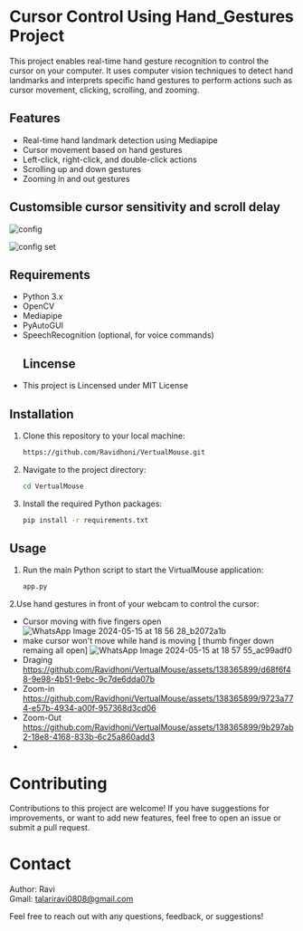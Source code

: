 # Cursor Control Using Hand_Gestures Project

This project enables real-time hand gesture recognition to control the cursor on your computer. It uses computer vision techniques to detect hand landmarks and interprets specific hand gestures to perform actions such as cursor movement, clicking, scrolling, and zooming.

## Features

- Real-time hand landmark detection using Mediapipe
- Cursor movement based on hand gestures
- Left-click, right-click, and double-click actions
- Scrolling up and down gestures
- Zooming in and out gestures
## Customsible cursor sensitivity and scroll delay
 ![config](https://github.com/Ravidhoni/VertualMouse/assets/138365899/b79763f2-c12e-4101-b25c-3926ec2b1dfe)
 
![config set](https://github.com/Ravidhoni/VertualMouse/assets/138365899/030e00a4-fd13-4f40-a017-e0f2a86a1de2)



## Requirements

- Python 3.x
- OpenCV
- Mediapipe
- PyAutoGUI
- SpeechRecognition (optional, for voice commands)
  ## Lincense
 * This project is Lincensed under MIT License 

## Installation
1. Clone this repository to your local machine:
   ```bash
   https://github.com/Ravidhoni/VertualMouse.git
2. Navigate to the project directory:
   ```bash
   cd VertualMouse
3. Install the required Python packages:
   ```bash
   pip install -r requirements.txt
## Usage
1. Run the main Python script to start the VirtualMouse application:
   ```bash
   app.py
2.Use hand gestures in front of your webcam to control the cursor:
 * Cursor moving with five fingers open
   ![WhatsApp Image 2024-05-15 at 18 56 28_b2072a1b](https://github.com/Ravidhoni/VertualMouse/assets/138365899/85c6adb5-341e-4c55-a4dc-44c3df4465cc)
 * make cursor won't move while hand is moving [ thumb finger down remaing all open]
   ![WhatsApp Image 2024-05-15 at 18 57 55_ac99adf0](https://github.com/Ravidhoni/VertualMouse/assets/138365899/f7f44c98-8d82-4b62-b2cd-4543aa647532)
 * Draging
   https://github.com/Ravidhoni/VertualMouse/assets/138365899/d68f6f48-9e98-4b51-9ebc-9c7de6dda07b
 * Zoom-in
   https://github.com/Ravidhoni/VertualMouse/assets/138365899/9723a774-e57b-4934-a00f-957368d3cd06
 * Zoom-Out
   https://github.com/Ravidhoni/VertualMouse/assets/138365899/9b297ab2-18e8-4168-833b-6c25a860add3
 *
# Contributing
 Contributions to this project are welcome! If you have suggestions for improvements, or want to add new features, feel free to open an issue or submit a pull request.
# Contact
 Author: Ravi <br>
 Gmail: talariravi0808@gmail.com
 
Feel free to reach out with any questions, feedback, or suggestions!

   


